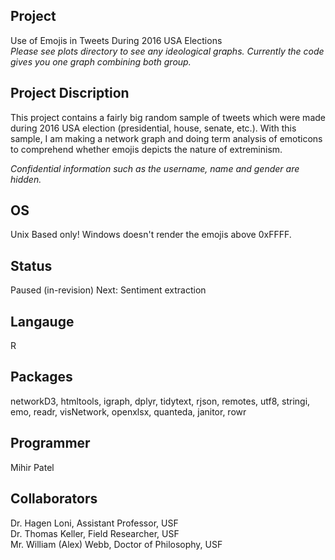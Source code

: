 Project
--------
Use of Emojis in Tweets During 2016 USA Elections      
*Please see plots directory to see any ideological graphs. Currently the code gives you one graph combining both group.*

Project Discription
--------------------
This project contains a fairly big random sample of tweets which were made during 2016 USA election (presidential, house, senate, etc.). With this sample, I am making a network graph and doing term analysis of emoticons to comprehend whether emojis depicts the nature of extreminism.

*Confidential information such as the username, name and gender are hidden.*

OS
-----
Unix Based only! Windows doesn't render the emojis above 0xFFFF.

Status
-------
Paused (in-revision)
Next: Sentiment extraction

Langauge
---------
R

Packages
--------
networkD3, htmltools, igraph, dplyr, tidytext, rjson, remotes, utf8, stringi, emo, readr, visNetwork, openxlsx, quanteda, janitor, rowr

Programmer
---------
Mihir Patel

Collaborators
---------------
Dr. Hagen Loni, Assistant Professor, USF  
Dr. Thomas Keller, Field Researcher, USF  
Mr. William (Alex) Webb, Doctor of Philosophy, USF
